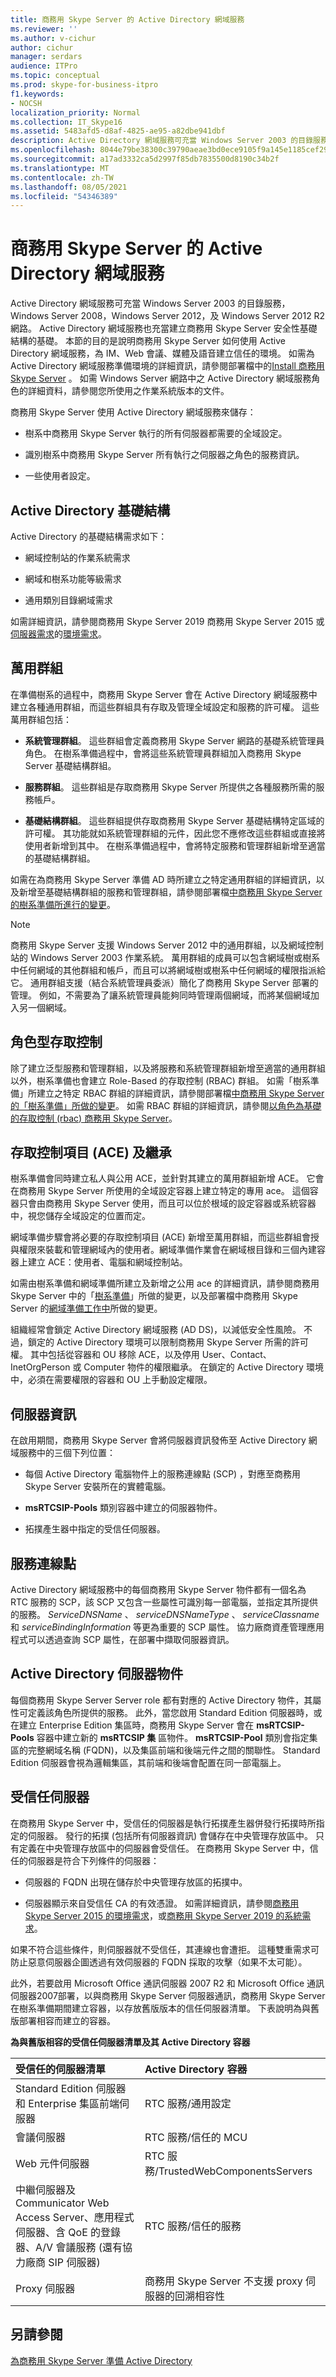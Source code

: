 ```yaml
---
title: 商務用 Skype Server 的 Active Directory 網域服務
ms.reviewer: ''
ms.author: v-cichur
author: cichur
manager: serdars
audience: ITPro
ms.topic: conceptual
ms.prod: skype-for-business-itpro
f1.keywords:
- NOCSH
localization_priority: Normal
ms.collection: IT_Skype16
ms.assetid: 5483afd5-d8af-4825-ae95-a82dbe941dbf
description: Active Directory 網域服務可充當 Windows Server 2003 的目錄服務，Windows Server 2008，Windows Server 2012，及 Windows Server 2012 R2 網路。 Active Directory 網域服務也充當建立商務用 Skype Server 安全性基礎結構的基礎。 本節的目的是說明商務用 Skype Server 如何使用 Active Directory 網域服務，為 IM、Web 會議、媒體及語音建立信任的環境。 如需為 Active Directory 網域服務準備環境的詳細資訊，請參閱部署檔中的 Install 商務用 Skype Server。 如需 Windows Server 網路中之 Active Directory 網域服務角色的詳細資料，請參閱您所使用之作業系統版本的文件。
ms.openlocfilehash: 8044e79be38300c39790aeae3bd0ece9105f9a145e1185cef2980297674c16f8
ms.sourcegitcommit: a17ad3332ca5d2997f85db7835500d8190c34b2f
ms.translationtype: MT
ms.contentlocale: zh-TW
ms.lasthandoff: 08/05/2021
ms.locfileid: "54346389"
---
```

# <a name="active-directory-domain-services-for-skype-for-business-server"></a>商務用 Skype Server 的 Active Directory 網域服務
 
Active Directory 網域服務可充當 Windows Server 2003 的目錄服務，Windows Server 2008，Windows Server 2012，及 Windows Server 2012 R2 網路。 Active Directory 網域服務也充當建立商務用 Skype Server 安全性基礎結構的基礎。 本節的目的是說明商務用 Skype Server 如何使用 Active Directory 網域服務，為 IM、Web 會議、媒體及語音建立信任的環境。 如需為 Active Directory 網域服務準備環境的詳細資訊，請參閱部署檔中的[Install 商務用 Skype Server](../../deploy/install/install.md) 。 如需 Windows Server 網路中之 Active Directory 網域服務角色的詳細資料，請參閱您所使用之作業系統版本的文件。
  
商務用 Skype Server 使用 Active Directory 網域服務來儲存：
  
- 樹系中商務用 Skype Server 執行的所有伺服器都需要的全域設定。
    
- 識別樹系中商務用 Skype Server 所有執行之伺服器之角色的服務資訊。
    
- 一些使用者設定。
    
## <a name="active-directory-infrastructure"></a>Active Directory 基礎結構

Active Directory 的基礎結構需求如下：
  
- 網域控制站的作業系統需求
    
- 網域和樹系功能等級需求
    
- 通用類別目錄網域需求
    
如需詳細資訊，請參閱商務用 Skype Server 2019 商務用 Skype Server 2015 或[伺服器需求](../../../SfBServer2019/plan/system-requirements.md)的[環境需求](../../plan-your-deployment/requirements-for-your-environment/environmental-requirements.md)。
  
## <a name="universal-groups"></a>萬用群組

在準備樹系的過程中，商務用 Skype Server 會在 Active Directory 網域服務中建立各種通用群組，而這些群組具有存取及管理全域設定和服務的許可權。 這些萬用群組包括：
  
- **系統管理群組**。 這些群組會定義商務用 Skype Server 網路的基礎系統管理員角色。 在樹系準備過程中，會將這些系統管理員群組加入商務用 Skype Server 基礎結構群組。
    
- **服務群組**。 這些群組是存取商務用 Skype Server 所提供之各種服務所需的服務帳戶。
    
- **基礎結構群組**。 這些群組提供存取商務用 Skype Server 基礎結構特定區域的許可權。 其功能就如系統管理群組的元件，因此您不應修改這些群組或直接將使用者新增到其中。 在樹系準備過程中，會將特定服務和管理群組新增至適當的基礎結構群組。
    
如需在為商務用 Skype Server 準備 AD 時所建立之特定通用群組的詳細資訊，以及新增至基礎結構群組的服務和管理群組，請參閱部署檔[中商務用 Skype Server 的樹系準備所進行的變更](../../schema-reference/active-directory-schema-extensions-classes-and-attributes/changes-made-by-forest-preparation.md)。
  
> [!NOTE]
> 商務用 Skype Server 支援 Windows Server 2012 中的通用群組，以及網域控制站的 Windows Server 2003 作業系統。 萬用群組的成員可以包含網域樹或樹系中任何網域的其他群組和帳戶，而且可以將網域樹或樹系中任何網域的權限指派給它。 通用群組支援（結合系統管理員委派）簡化了商務用 Skype Server 部署的管理。 例如，不需要為了讓系統管理員能夠同時管理兩個網域，而將某個網域加入另一個網域。 
  
## <a name="role-based-access-control"></a>角色型存取控制

除了建立泛型服務和管理群組，以及將服務和系統管理群組新增至適當的通用群組以外，樹系準備也會建立 Role-Based 的存取控制 (RBAC) 群組。 如需「樹系準備」所建立之特定 RBAC 群組的詳細資訊，請參閱部署檔[中商務用 Skype Server 的「樹系準備」所做的變更](../../schema-reference/active-directory-schema-extensions-classes-and-attributes/changes-made-by-forest-preparation.md)。 如需 RBAC 群組的詳細資訊，請參閱[以角色為基礎的存取控制 (rbac) 商務用 Skype Server](role-based-access-control-rbac.md)。
  
## <a name="access-control-entries-aces-and-inheritance"></a>存取控制項目 (ACE) 及繼承

樹系準備會同時建立私人與公用 ACE，並針對其建立的萬用群組新增 ACE。 它會在商務用 Skype Server 所使用的全域設定容器上建立特定的專用 ace。 這個容器只會由商務用 Skype Server 使用，而且可以位於根域的設定容器或系統容器中，視您儲存全域設定的位置而定。
  
網域準備步驟會將必要的存取控制項目 (ACE) 新增至萬用群組，而這些群組會授與權限來裝載和管理網域內的使用者。網域準備作業會在網域根目錄和三個內建容器上建立 ACE：使用者、電腦和網域控制站。
  
如需由樹系準備和網域準備所建立及新增之公用 ace 的詳細資訊，請參閱商務用 Skype Server 中的「[樹系準備](../../schema-reference/active-directory-schema-extensions-classes-and-attributes/changes-made-by-forest-preparation.md)」所做的變更，以及部署檔中商務用 Skype Server 的[網域準備工作中](../../schema-reference/active-directory-schema-extensions-classes-and-attributes/changes-made-by-domain-preparation.md)所做的變更。
  
組織經常會鎖定 Active Directory 網域服務 (AD DS)，以減低安全性風險。 不過，鎖定的 Active Directory 環境可以限制商務用 Skype Server 所需的許可權。 其中包括從容器和 OU 移除 ACE，以及停用 User、Contact、InetOrgPerson 或 Computer 物件的權限繼承。 在鎖定的 Active Directory 環境中，必須在需要權限的容器和 OU 上手動設定權限。
  
## <a name="server-information"></a>伺服器資訊

在啟用期間，商務用 Skype Server 會將伺服器資訊發佈至 Active Directory 網域服務中的三個下列位置：
  
- 每個 Active Directory 電腦物件上的服務連線點 (SCP) ，對應至商務用 Skype Server 安裝所在的實體電腦。
    
- **msRTCSIP-Pools** 類別容器中建立的伺服器物件。
    
- 拓撲產生器中指定的受信任伺服器。
    
## <a name="service-connection-points"></a>服務連線點

Active Directory 網域服務中的每個商務用 Skype Server 物件都有一個名為 RTC 服務的 SCP，該 SCP 又包含一些屬性可識別每一部電腦，並指定其所提供的服務。 *ServiceDNSName* 、 *serviceDNSNameType* 、 *serviceClassname* 和 *serviceBindingInformation* 等更為重要的 SCP 屬性。 協力廠商資產管理應用程式可以透過查詢 SCP 屬性，在部署中擷取伺服器資訊。
  
## <a name="active-directory-server-objects"></a>Active Directory 伺服器物件

每個商務用 Skype Server Server role 都有對應的 Active Directory 物件，其屬性可定義該角色所提供的服務。 此外，當您啟用 Standard Edition 伺服器時，或在建立 Enterprise Edition 集區時，商務用 Skype Server 會在 **msRTCSIP-Pools** 容器中建立新的 **msRTCSIP 集** 區物件。 **msRTCSIP-Pool** 類別會指定集區的完整網域名稱 (FQDN)，以及集區前端和後端元件之間的關聯性。 Standard Edition 伺服器會視為邏輯集區，其前端和後端會配置在同一部電腦上。
  
## <a name="trusted-servers"></a>受信任伺服器

在商務用 Skype Server 中，受信任的伺服器是執行拓撲產生器併發行拓撲時所指定的伺服器。 發行的拓撲 (包括所有伺服器資訊) 會儲存在中央管理存放區中。 只有定義在中央管理存放區中的伺服器會受信任。 在商務用 Skype Server 中，信任的伺服器是符合下列條件的伺服器：
  
- 伺服器的 FQDN 出現在儲存於中央管理存放區的拓撲中。
    
- 伺服器顯示來自受信任 CA 的有效憑證。 如需詳細資訊，請參閱[商務用 Skype Server 2015 的環境需求](../../plan-your-deployment/requirements-for-your-environment/environmental-requirements.md)，或[商務用 Skype Server 2019 的系統需求](../../../SfBServer2019/plan/system-requirements.md)。
    
如果不符合這些條件，則伺服器就不受信任，其連線也會遭拒。 這種雙重需求可防止惡意伺服器企圖透過有效伺服器的 FQDN 採取的攻擊（如果不太可能）。
  
此外，若要啟用 Microsoft Office 通訊伺服器 2007 R2 和 Microsoft Office 通訊伺服器2007部署，以與商務用 Skype Server 伺服器通訊，商務用 Skype Server 在樹系準備期間建立容器，以存放舊版版本的信任伺服器清單。 下表說明為與舊版部署相容而建立的容器。
  
**為與舊版相容的受信任伺服器清單及其 Active Directory 容器**

|**受信任的伺服器清單**|**Active Directory 容器**|
|:-----|:-----|
|Standard Edition 伺服器和 Enterprise 集區前端伺服器  <br/> |RTC 服務/通用設定  <br/> |
|會議伺服器  <br/> |RTC 服務/信任的 MCU  <br/> |
|Web 元件伺服器  <br/> |RTC 服務/TrustedWebComponentsServers  <br/> |
|中繼伺服器及 Communicator Web Access Server、應用程式伺服器、含 QoE 的登錄器、A/V 會議服務 (還有協力廠商 SIP 伺服器)  <br/> |RTC 服務/信任的服務  <br/> |
|Proxy 伺服器  <br/> |商務用 Skype Server 不支援 proxy 伺服器的回溯相容性  <br/> |
   

## <a name="see-also"></a>另請參閱

[為商務用 Skype Server 準備 Active Directory](../../deploy/install/prepare-active-directory.md)
